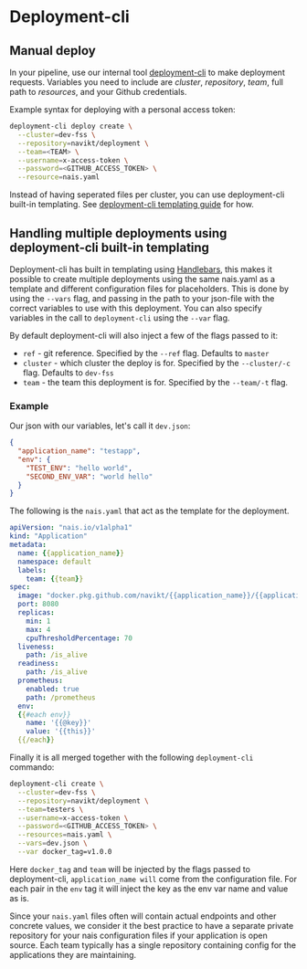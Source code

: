 # Deployment-cli

## Manual deploy

In your pipeline, use our internal tool [deployment-cli](https://github.com/navikt/deployment-cli) to make deployment requests. Variables you need to include are _cluster_, _repository_, _team_, full path to _resources_, and your Github credentials.

Example syntax for deploying with a personal access token:

```bash
deployment-cli deploy create \
  --cluster=dev-fss \
  --repository=navikt/deployment \
  --team=<TEAM> \
  --username=x-access-token \
  --password=<GITHUB_ACCESS_TOKEN> \
  --resource=nais.yaml
```

Instead of having seperated files per cluster, you can use deployment-cli built-in templating. See [deployment-cli templating guide](#handling-multiple-deployments-using-deployment-cli-built-in-templating) for how.

## Handling multiple deployments using deployment-cli built-in templating

Deployment-cli has built in templating using [Handlebars](https://handlebarsjs.com/), this makes it possible to create multiple deployments using the same nais.yaml as a template and different configuration files for placeholders. This is done by using the `--vars` flag, and passing in the path to your json-file with the correct variables to use with this deployment. You can also specify variables in the call to `deployment-cli` using the `--var` flag.

By default deployment-cli will also inject a few of the flags passed to it:

* `ref` - git reference. Specified by the `--ref` flag. Defaults to `master`
* `cluster` - which cluster the deploy is for. Specified by the `--cluster/-c` flag. Defaults to `dev-fss`
* `team` -  the team this deployment is for. Specified by the `--team/-t` flag.

### Example

Our json with our variables, let's call it `dev.json`:
```json
{
  "application_name": "testapp",
  "env": {
    "TEST_ENV": "hello world",
    "SECOND_ENV_VAR": "world hello"
  }
}
```

The following is the `nais.yaml` that act as the template for the deployment.
```yaml
apiVersion: "nais.io/v1alpha1"
kind: "Application"
metadata:
  name: {{application_name}}
  namespace: default
  labels:
    team: {{team}}
spec:
  image: "docker.pkg.github.com/navikt/{{application_name}}/{{application_name}}:{{docker_tag}}"
  port: 8080
  replicas:
    min: 1
    max: 4
    cpuThresholdPercentage: 70
  liveness:
    path: /is_alive
  readiness:
    path: /is_alive
  prometheus:
    enabled: true
    path: /prometheus
  env:
  {{#each env}}
    name: '{{@key}}'
    value: '{{this}}'
  {{/each}}
```

Finally it is all merged together with the following `deployment-cli` commando:
```bash
deployment-cli create \
  --cluster=dev-fss \
  --repository=navikt/deployment \
  --team=testers \
  --username=x-access-token \
  --password=<GITHUB_ACCESS_TOKEN> \
  --resources=nais.yaml \
  --vars=dev.json \
  --var docker_tag=v1.0.0
```

Here `docker_tag` and `team` will be injected by the flags passed to deployment-cli, `application_name will` come from the configuration file. For each pair in the `env` tag it will inject the key as the env var name and value as is.

Since your `nais.yaml` files often will contain actual endpoints and other concrete values, we consider it the best practice to have a separate private repository for your nais configuration files if your application is open source. Each team typically has a single repository containing config for the applications they are maintaining.
